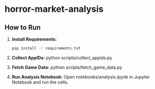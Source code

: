 # horror-market-analysis


## How to Run

1. **Install Requirements:**
   ```bash
   pip install -r requirements.txt

2. **Collect AppIDs:**
python scripts/collect_appids.py

3. **Fetch Game Data:**
python scripts/fetch_game_data.py

4. **Run Analysis Notebook:**
Open notebooks/analysis.ipynb in Jupyter Notebook and run the cells.